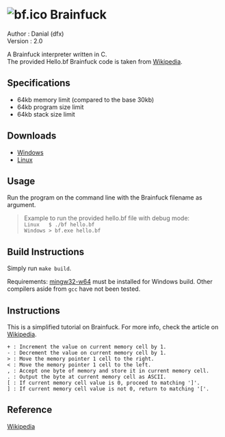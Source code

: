 # ![bf.ico](https://raw.githubusercontent.com/dfx81/Brainfuck/master/bf.ico) Brainfuck
Author  : Danial (dfx)  
Version : 2.0  

A Brainfuck interpreter written in C.  
The provided Hello.bf Brainfuck code is taken from [Wikipedia](#Reference).  

## Specifications

- 64kb memory limit (compared to the base 30kb)
- 64kb program size limit
- 64kb stack size limit

## Downloads

- [Windows](https://github.com/dfx81/brainfuck/releases/tag/v2.0/bf.exe)
- [Linux](https://github.com/dfx81/brainfuck/releases/tag/v2.0/bf)

## Usage

Run the program on the command line with the Brainfuck filename as argument.

> Example to run the provided hello.bf file with debug mode:  
  ```Linux   $ ./bf hello.bf```  
  ```Windows > bf.exe hello.bf```

## Build Instructions

Simply run ```make build```.

Requirements: [mingw32-w64](https://www.mingw-w64.org/) must be installed for
Windows build. Other compilers aside from ```gcc``` have not been tested.

## Instructions

This is a simplified tutorial on Brainfuck. For more info, check the article
on [Wikipedia](#Reference).

```
+ : Increment the value on current memory cell by 1.  
- : Decrement the value on current memory cell by 1.  
> : Move the memory pointer 1 cell to the right.  
< : Move the memory pointer 1 cell to the left.  
, : Accept one byte of memory and store it in current memory cell.  
. : Output the byte at current memory cell as ASCII.  
[ : If current memory cell value is 0, proceed to matching ']'.  
] : If current memory cell value is not 0, return to matching '['.  
```

## Reference

[Wikipedia](https://en.m.wikipedia.org/wiki/Brainfuck)
